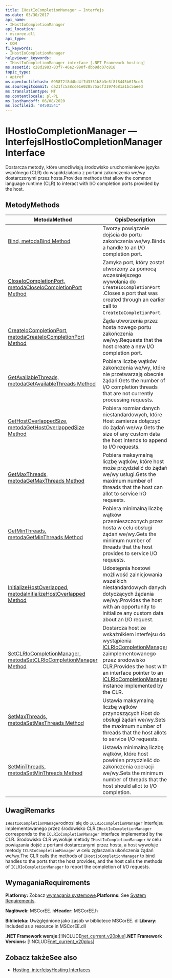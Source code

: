 ```yaml
---
title: IHostIoCompletionManager — Interfejs
ms.date: 03/30/2017
api_name:
- IHostIoCompletionManager
api_location:
- mscoree.dll
api_type:
- COM
f1_keywords:
- IHostIoCompletionManager
helpviewer_keywords:
- IHostIoCompletionManager interface [.NET Framework hosting]
ms.assetid: c28d1983-83f7-46e2-990f-dbb9dc07c818
topic_type:
- apiref
ms.openlocfilehash: 095872f8d4bd4f7d3351b8b3e3f8f8445b615cd8
ms.sourcegitcommit: da21fc5a8cce1e028575acf31974681a1bc5aeed
ms.translationtype: MT
ms.contentlocale: pl-PL
ms.lasthandoff: 06/08/2020
ms.locfileid: "84501541"
---
```

# <a name="ihostiocompletionmanager-interface"></a><span data-ttu-id="4f1b4-102">IHostIoCompletionManager — Interfejs</span><span class="sxs-lookup"><span data-stu-id="4f1b4-102">IHostIoCompletionManager Interface</span></span>
<span data-ttu-id="4f1b4-103">Dostarcza metody, które umożliwiają środowisko uruchomieniowe języka wspólnego (CLR) do współdziałania z portami zakończenia we/wy dostarczonymi przez hosta.</span><span class="sxs-lookup"><span data-stu-id="4f1b4-103">Provides methods that allow the common language runtime (CLR) to interact with I/O completion ports provided by the host.</span></span>  
  
## <a name="methods"></a><span data-ttu-id="4f1b4-104">Metody</span><span class="sxs-lookup"><span data-stu-id="4f1b4-104">Methods</span></span>  
  
|<span data-ttu-id="4f1b4-105">Metoda</span><span class="sxs-lookup"><span data-stu-id="4f1b4-105">Method</span></span>|<span data-ttu-id="4f1b4-106">Opis</span><span class="sxs-lookup"><span data-stu-id="4f1b4-106">Description</span></span>|  
|------------|-----------------|  
|[<span data-ttu-id="4f1b4-107">Bind, metoda</span><span class="sxs-lookup"><span data-stu-id="4f1b4-107">Bind Method</span></span>](ihostiocompletionmanager-bind-method.md)|<span data-ttu-id="4f1b4-108">Tworzy powiązanie dojścia do portu zakończenia we/wy.</span><span class="sxs-lookup"><span data-stu-id="4f1b4-108">Binds a handle to an I/O completion port.</span></span>|  
|[<span data-ttu-id="4f1b4-109">CloseIoCompletionPort, metoda</span><span class="sxs-lookup"><span data-stu-id="4f1b4-109">CloseIoCompletionPort Method</span></span>](ihostiocompletionmanager-closeiocompletionport-method.md)|<span data-ttu-id="4f1b4-110">Zamyka port, który został utworzony za pomocą wcześniejszego wywołania do `CreateIoCompletionPort` .</span><span class="sxs-lookup"><span data-stu-id="4f1b4-110">Closes a port that was created through an earlier call to `CreateIoCompletionPort`.</span></span>|  
|[<span data-ttu-id="4f1b4-111">CreateIoCompletionPort, metoda</span><span class="sxs-lookup"><span data-stu-id="4f1b4-111">CreateIoCompletionPort Method</span></span>](ihostiocompletionmanager-createiocompletionport-method.md)|<span data-ttu-id="4f1b4-112">Żąda utworzenia przez hosta nowego portu zakończenia we/wy.</span><span class="sxs-lookup"><span data-stu-id="4f1b4-112">Requests that the host create a new I/O completion port.</span></span>|  
|[<span data-ttu-id="4f1b4-113">GetAvailableThreads, metoda</span><span class="sxs-lookup"><span data-stu-id="4f1b4-113">GetAvailableThreads Method</span></span>](ihostiocompletionmanager-getavailablethreads-method.md)|<span data-ttu-id="4f1b4-114">Pobiera liczbę wątków zakończenia we/wy, które nie przetwarzają obecnie żądań.</span><span class="sxs-lookup"><span data-stu-id="4f1b4-114">Gets the number of I/O completion threads that are not currently processing requests.</span></span>|  
|[<span data-ttu-id="4f1b4-115">GetHostOverlappedSize, metoda</span><span class="sxs-lookup"><span data-stu-id="4f1b4-115">GetHostOverlappedSize Method</span></span>](ihostiocompletionmanager-gethostoverlappedsize-method.md)|<span data-ttu-id="4f1b4-116">Pobiera rozmiar danych niestandardowych, które Host zamierza dołączyć do żądań we/wy.</span><span class="sxs-lookup"><span data-stu-id="4f1b4-116">Gets the size of any custom data the host intends to append to I/O requests.</span></span>|  
|[<span data-ttu-id="4f1b4-117">GetMaxThreads, metoda</span><span class="sxs-lookup"><span data-stu-id="4f1b4-117">GetMaxThreads Method</span></span>](ihostiocompletionmanager-getmaxthreads-method.md)|<span data-ttu-id="4f1b4-118">Pobiera maksymalną liczbę wątków, które host może przydzielić do żądań we/wy usługi.</span><span class="sxs-lookup"><span data-stu-id="4f1b4-118">Gets the maximum number of threads that the host can allot to service I/O requests.</span></span>|  
|[<span data-ttu-id="4f1b4-119">GetMinThreads, metoda</span><span class="sxs-lookup"><span data-stu-id="4f1b4-119">GetMinThreads Method</span></span>](ihostiocompletionmanager-getminthreads-method.md)|<span data-ttu-id="4f1b4-120">Pobiera minimalną liczbę wątków przemieszczonych przez hosta w celu obsługi żądań we/wy.</span><span class="sxs-lookup"><span data-stu-id="4f1b4-120">Gets the minimum number of threads that the host provides to service I/O requests.</span></span>|  
|[<span data-ttu-id="4f1b4-121">InitializeHostOverlapped, metoda</span><span class="sxs-lookup"><span data-stu-id="4f1b4-121">InitializeHostOverlapped Method</span></span>](ihostiocompletionmanager-initializehostoverlapped-method.md)|<span data-ttu-id="4f1b4-122">Udostępnia hostowi możliwość zainicjowania wszelkich niestandardowych danych dotyczących żądania we/wy.</span><span class="sxs-lookup"><span data-stu-id="4f1b4-122">Provides the host with an opportunity to initialize any custom data about an I/O request.</span></span>|  
|[<span data-ttu-id="4f1b4-123">SetCLRIoCompletionManager, metoda</span><span class="sxs-lookup"><span data-stu-id="4f1b4-123">SetCLRIoCompletionManager Method</span></span>](ihostiocompletionmanager-setclriocompletionmanager-method.md)|<span data-ttu-id="4f1b4-124">Dostarcza host ze wskaźnikiem interfejsu do wystąpienia [ICLRIoCompletionManager](iclriocompletionmanager-interface.md) zaimplementowanego przez środowisko CLR.</span><span class="sxs-lookup"><span data-stu-id="4f1b4-124">Provides the host with an interface pointer to an [ICLRIoCompletionManager](iclriocompletionmanager-interface.md) instance implemented by the CLR.</span></span>|  
|[<span data-ttu-id="4f1b4-125">SetMaxThreads, metoda</span><span class="sxs-lookup"><span data-stu-id="4f1b4-125">SetMaxThreads Method</span></span>](ihostiocompletionmanager-setmaxthreads-method.md)|<span data-ttu-id="4f1b4-126">Ustawia maksymalną liczbę wątków przynoszących Host do obsługi żądań we/wy.</span><span class="sxs-lookup"><span data-stu-id="4f1b4-126">Sets the maximum number of threads that the host allots to service I/O requests.</span></span>|  
|[<span data-ttu-id="4f1b4-127">SetMinThreads, metoda</span><span class="sxs-lookup"><span data-stu-id="4f1b4-127">SetMinThreads Method</span></span>](ihostiocompletionmanager-setminthreads-method.md)|<span data-ttu-id="4f1b4-128">Ustawia minimalną liczbę wątków, które host powinien przydzielić do zakończenia operacji we/wy.</span><span class="sxs-lookup"><span data-stu-id="4f1b4-128">Sets the minimum number of threads that the host should allot to I/O completion.</span></span>|  
  
## <a name="remarks"></a><span data-ttu-id="4f1b4-129">Uwagi</span><span class="sxs-lookup"><span data-stu-id="4f1b4-129">Remarks</span></span>  
 <span data-ttu-id="4f1b4-130">`IHostIoCompletionManager`odnosi się do `ICLRIoCompletionManager` interfejsu implementowanego przez środowisko CLR.</span><span class="sxs-lookup"><span data-stu-id="4f1b4-130">`IHostIoCompletionManager` corresponds to the `ICLRIoCompletionManager` interface implemented by the CLR.</span></span> <span data-ttu-id="4f1b4-131">Środowisko CLR wywołuje metody `IHostIoCompletionManager` w celu powiązania dojść z portami dostarczanymi przez hosta, a host wywołuje metody `ICLRIoCompletionManager` w celu zgłaszania ukończenia żądań we/wy.</span><span class="sxs-lookup"><span data-stu-id="4f1b4-131">The CLR calls the methods of `IHostIoCompletionManager` to bind handles to the ports that the host provides, and the host calls the methods of `ICLRIoCompletionManager` to report the completion of I/O requests.</span></span>  
  
## <a name="requirements"></a><span data-ttu-id="4f1b4-132">Wymagania</span><span class="sxs-lookup"><span data-stu-id="4f1b4-132">Requirements</span></span>  
 <span data-ttu-id="4f1b4-133">**Platformy:** Zobacz [wymagania systemowe](../../get-started/system-requirements.md).</span><span class="sxs-lookup"><span data-stu-id="4f1b4-133">**Platforms:** See [System Requirements](../../get-started/system-requirements.md).</span></span>  
  
 <span data-ttu-id="4f1b4-134">**Nagłówek:** MSCorEE. h</span><span class="sxs-lookup"><span data-stu-id="4f1b4-134">**Header:** MSCorEE.h</span></span>  
  
 <span data-ttu-id="4f1b4-135">**Biblioteka:** Uwzględnione jako zasób w bibliotece MSCorEE. dll</span><span class="sxs-lookup"><span data-stu-id="4f1b4-135">**Library:** Included as a resource in MSCorEE.dll</span></span>  
  
 <span data-ttu-id="4f1b4-136">**.NET Framework wersje:**[!INCLUDE[net_current_v20plus](../../../../includes/net-current-v20plus-md.md)]</span><span class="sxs-lookup"><span data-stu-id="4f1b4-136">**.NET Framework Versions:** [!INCLUDE[net_current_v20plus](../../../../includes/net-current-v20plus-md.md)]</span></span>  
  
## <a name="see-also"></a><span data-ttu-id="4f1b4-137">Zobacz także</span><span class="sxs-lookup"><span data-stu-id="4f1b4-137">See also</span></span>

- [<span data-ttu-id="4f1b4-138">Hosting, interfejsy</span><span class="sxs-lookup"><span data-stu-id="4f1b4-138">Hosting Interfaces</span></span>](hosting-interfaces.md)
